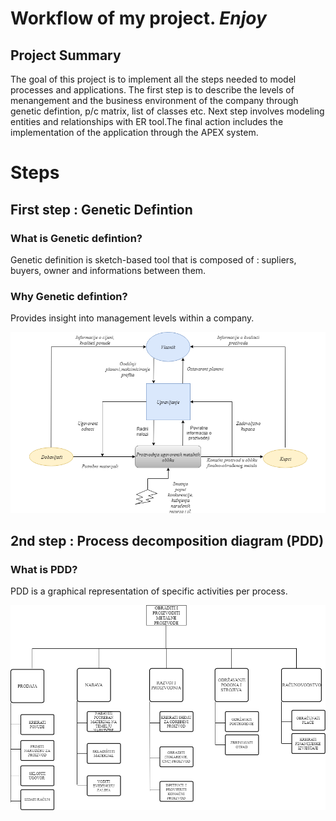 # **Workflow of my project**. _Enjoy_
## Project Summary

  The goal of this project is to implement all the steps needed to model processes and applications. The first step is to describe the levels of menangement and the business environment of the company through genetic defintion, p/c matrix, list of classes etc.
Next step involves modeling entities and relationships with ER tool.The final action includes the implementation of the application through the APEX system.

# Steps 

## First step : Genetic Defintion 

### What is Genetic defintion? 
  Genetic definition is sketch-based tool that is composed of : supliers, buyers, owner and informations between them.
### Why Genetic defintion? 
  Provides insight into management levels within a company.
  
![Image](slike/genetskaDef.png)

## 2nd step : Process decomposition diagram (PDD)

### What is PDD? 
  PDD is a graphical representation of specific activities per process.
  
![Image](slike/pdd.png)



